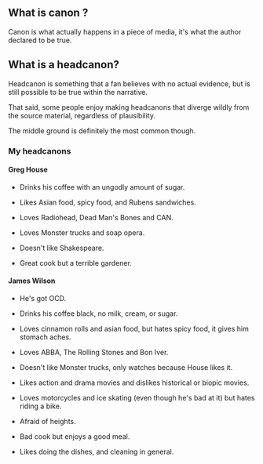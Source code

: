 ## What is canon ?

Canon is what actually happens in a piece of media, it's what the author declared to be true.

## What is a headcanon?

Headcanon is something that a fan believes with no actual evidence, but is still possible to be true within the narrative.

That said, some people enjoy making headcanons that diverge wildly from the source material, regardless of plausibility.

The middle ground is definitely the most common though.

### My headcanons

#### Greg House

* Drinks his coffee with an ungodly amount of sugar.

* Likes Asian food, spicy food, and Rubens sandwiches.

* Loves Radiohead, Dead Man's Bones and CAN.

* Loves Monster trucks and soap opera.

* Doesn't like Shakespeare.

* Great cook but a terrible gardener.

#### James Wilson

* He's got OCD.

* Drinks his coffee black, no milk, cream, or sugar.

* Loves cinnamon rolls and asian food, but hates spicy food, it gives him stomach aches.

* Loves ABBA, The Rolling Stones and Bon Iver.

* Doesn't like Monster trucks, only watches because House likes it.

* Likes action and drama movies and dislikes historical or biopic movies.

* Loves motorcycles and ice skating (even though he's bad at it) but hates riding a bike.

* Afraid of heights. 

* Bad cook but enjoys a good meal.

* Likes doing the dishes, and cleaning in general.